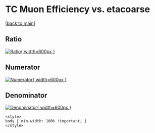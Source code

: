 # TC Muon Efficiency vs. etacoarse

[[back to main](./)]



## Ratio

[![Ratio](../mtv/var/TC_13_eff_stack_etacoarse.png){ width=600px }](../mtv/var/TC_13_eff_stack_etacoarse.pdf)

## Numerator

[![Numerator](../mtv/num/TC_13_eff_stack_etacoarse_num0.png){ width=600px }](../mtv/num/TC_13_eff_stack_etacoarse_num0.pdf)

## Denominator

[![Denominator](../mtv/den/TC_13_eff_stack_etacoarse_den.png){ width=600px }](../mtv/den/TC_13_eff_stack_etacoarse_den.pdf)


``` {=html}
<style>
body { min-width: 100% !important; }
</style>
```
